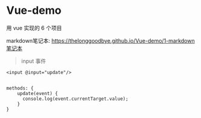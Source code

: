 # Vue-demo
用 vue 实现的 6 个项目

markdown笔记本: https://thelonggoodbye.github.io/Vue-demo/1-markdown笔记本


> input 事件
```
<input @input="update"/>


methods: {
    update(event) {
      console.log(event.currentTarget.value);
    }
}
```

